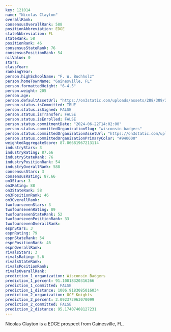 ```yaml
---
key: 121014
name: "Nicolas Clayton"
overallRank: 
consensusOverallRank: 588
positionAbbreviation: EDGE
stateAbbreviation: FL
stateRank: 58
positionRank: 46
consensusStateRank: 76
consensusPositionRank: 54
nilValue: 0
stars: 
classYear: 
rankingYear: 
person.highSchoolName: "F. W. Buchholz"
person.homeTownName: "Gainesville, FL"
person.formattedHeight: "6-4.5"
person.weight: 205
person.age: 
person.defaultAssetUrl: "https://on3static.com/uploads/assets/288/309/309288.png"
person.status.isCommitted: TRUE
person.status.isSigned: FALSE
person.status.isTransfer: FALSE
person.status.isEnrolled: FALSE
person.status.commitmentDate: "2024-06-22T14:02:00"
person.status.committedOrganizationSlug: "wisconsin-badgers"
person.status.committedOrganizationAssetUrl: "https://on3static.com/uploads/assets/762/149/149762.svg"
person.status.committedOrganizationPrimaryColor: "#940000"
weightedAggregateScore: 87.86681967213114
industryStars: 3
industryRating: 87.66
industryStateRank: 76
industryPositionRank: 54
industryOverallRank: 588
consensusStars: 3
consensusRating: 87.66
on3Stars: 3
on3Rating: 88
on3StateRank: 58
on3PositionRank: 46
on3OverallRank: 
twofoursevenStars: 3
twofoursevenRating: 89
twofoursevenStateRank: 52
twofoursevenPositionRank: 33
twofoursevenOverallRank: 
espnStars: 3
espnRating: 79
espnStateRank: 54
espnPositionRank: 46
espnOverallRank: 
rivalsStars: 3
rivalsRating: 5.6
rivalsStateRank: 
rivalsPositionRank: 
rivalsOverallRank: 
prediction_1_organization: Wisconsin Badgers
prediction_1_percent: 91.10018320316266
prediction_1_committed: FALSE
prediction_1_distance: 1006.9183085016034
prediction_2_organization: UCF Knights
prediction_2_percent: 2.092372963070099
prediction_2_committed: FALSE
prediction_2_distance: 95.17407408127231
---
```

Nicolas Clayton is a EDGE prospect from Gainesville, FL.